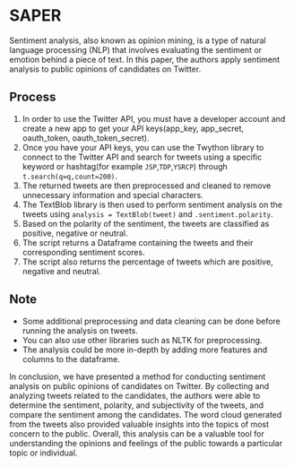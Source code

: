 # SAPER
Sentiment analysis, also known as opinion mining, is a type of natural language processing (NLP) that involves evaluating the sentiment or emotion behind a piece of text. In this paper, the authors apply sentiment analysis to public opinions of candidates on Twitter.

## Process 

1. In order to use the Twitter API, you must have a developer account and create a new app to get your API keys(app_key, app_secret, oauth_token, oauth_token_secret).
2. Once you have your API keys, you can use the Twython library to connect to the Twitter API and search for tweets using a specific keyword or hashtag(for example `JSP`,`TDP`,`YSRCP`) through `t.search(q=q,count=200)`.
3. The returned tweets are then preprocessed and cleaned to remove unnecessary information and special characters.
4. The TextBlob library is then used to perform sentiment analysis on the tweets using `analysis = TextBlob(tweet)` and `.sentiment.polarity`.
5. Based on the polarity of the sentiment, the tweets are classified as positive, negative or neutral.
6. The script returns a Dataframe containing the tweets and their corresponding sentiment scores.
7. The script also returns the percentage of tweets which are positive, negative and neutral.

## Note
- Some additional preprocessing and data cleaning can be done before running the analysis on tweets.
- You can also use other libraries such as NLTK for preprocessing.
- The analysis could be more in-depth by adding more features and columns to the dataframe.

In conclusion, we have presented a method for conducting sentiment analysis on public opinions of candidates on Twitter. By collecting and analyzing tweets related to the candidates, the authors were able to determine the sentiment, polarity, and subjectivity of the tweets, and compare the sentiment among the candidates. The word cloud generated from the tweets also provided valuable insights into the topics of most concern to the public. Overall, this analysis can be a valuable tool for understanding the opinions and feelings of the public towards a particular topic or individual.